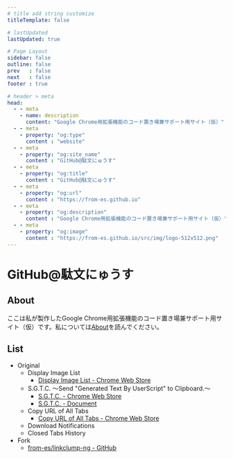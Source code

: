 ```yaml
---
# title add string customize
titleTemplate: false

# lastUpdated
lastUpdated: true

# Page Layout
sidebar: false
outline: false
prev   : false
next   : false
footer : true

# header > meta
head:
  - - meta
    - name: description
      content: "Google Chrome用拡張機能のコード置き場兼サポート用サイト（仮）"
  - - meta
    - property: "og:type"
      content : "website"
  - - meta
    - property: "og:site_name"
      content : "GitHub@駄文にゅうす"
  - - meta
    - property: "og:title"
      content : "GitHub@駄文にゅうす"
  - - meta
    - property: "og:url"
      content : "https://from-es.github.io"
  - - meta
    - property: "og:description"
      content : "Google Chrome用拡張機能のコード置き場兼サポート用サイト（仮）"
  - - meta
    - property: "og:image"
      content : "https://from-es.github.io/src/img/logo-512x512.png"
---
```




# GitHub@駄文にゅうす

## About

ここは私が製作したGoogle Chrome用拡張機能のコード置き場兼サポート用サイト（仮）です。私については[About](/about.html "About")を読んでください。


## List

- Original
	- Display Image List
		- [Display Image List - Chrome Web Store](https://chromewebstore.google.com/detail/display-image-list/mjanofnaeoiipkoeajefmfpgcnlgiflc "Display Image List - Chrome Web Store")
	- S.G.T.C. ～Send "Generated Text By UserScript" to Clipboard.～
		- [S.G.T.C. - Chrome Web Store](https://chromewebstore.google.com/detail/sgtc/gljkfiofalgeofkhcpeiiadljmnbjphd "S.G.T.C. - Chrome Web Store")
		- [S.G.T.C. - Document](./chrome-extension/send-generated-text-by-userscript-to-clipboard/ "S.G.T.C. - Document")
	- Copy URL of All Tabs
		- [Copy URL of All Tabs - Chrome Web Store](https://chromewebstore.google.com/detail/copy-url-of-all-tabs/glhbfaabeopieaeoojdlaboihfbdjhbm "Copy URL of All Tabs - Chrome Web Store")
	- Download Notifications
	- Closed Tabs History
- Fork
	- [from-es/linkclump-ng - GitHub](https://github.com/from-es/linkclump-ng "GitHub - from-es/linkclump-ng: Google chrome extension that allows you to open multiple links at once.")
